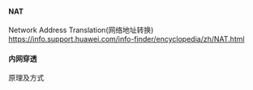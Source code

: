 #### NAT
Network Address Translation(网络地址转换)
https://info.support.huawei.com/info-finder/encyclopedia/zh/NAT.html

#### 内网穿透
原理及方式